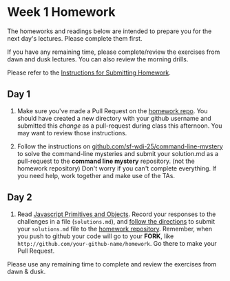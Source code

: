 # Week 1 Homework

The homeworks and readings below are intended to prepare you for the next day's lectures. Please complete them first.

If you have any remaining time, please complete/review the exercises from dawn and dusk lectures. You can also review the morning drills.

Please refer to the [Instructions for Submitting Homework](/how-tos/homework-submission.md).

## Day 1

1. Make sure you've made a Pull Request on the [homework repo](https://github.com/sf-wdi-25/homework).  You should have created a new directory with your github username and submitted this *change* as a pull-request during class this afternoon.  You may want to review those instructions.

2. Follow the instructions on [github.com/sf-wdi-25/command-line-mystery](https://github.com/sf-wdi-25/command-line-mystery) to solve the command-line mysteries and submit your solution.md as a pull-request to the **command line mystery** repository.  (not the homework repository)  Don't worry if you can't complete everything.  If you need help, work together and make use of the TAs.


## Day 2

1. Read <a href="javascript-primitives-and-objects.md">Javascript Primitives and Objects</a>.  Record your responses to the challenges in a file (`solutions.md`), and [follow the directions](https://github.com/sf-wdi-25/notes/blob/master/how-tos/homework-submission.md) to submit your `solutions.md` file to the [homework repository](https://github.com/sf-wdi-25/homework). Remember, when you push to github your code will go to your **FORK**, like `http://github.com/your-github-name/homework`.  Go there to make your Pull Request.


Please use any remaining time to complete and review the exercises from dawn & dusk.
<!--
## Day 3

1. Reading
2. Complete the functions exercises to the best of your ability.  Record your solutions to the challenges in a javascript file (`solutions.js`), and [follow the directions](https://github.com/sf-wdi-25/notes/blob/master/how-tos/homework-submission.md) to submit your `solutions.js` file to the [homework repository](https://github.com/sf-wdi-25/homework). Remember, when you push to github your code will go to your **FORK**, like `http://github.com/your-github-name/homework`.  Go there to make your Pull Request.

Please use any remaining time to complete and review the exercises from dawn & dusk.

## Day 4

1. Reading
2. Friday Review Prep
    - Complete the [Week 1 Self-Assessment](#PENDING) and identify 2 topics you want to review tomorrow
    - Ask and/or upvote 3 questions on QuestionCookie: http://www.questioncookie.com/wdi-25-w1-review

Please use any remaining time to complete and review the exercises from dawn & dusk.

## Day 5 - Weekend Homework

1. Reading
2. Weekend Lab

Please use any remaining time to review exercises/drills from the week! And don't forget to sleep!
-->
